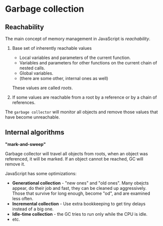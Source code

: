 # Garbage collection

## Reachability

The main concept of memory management in JavaScript is _reachability_.

1. Base set of inherently reachable values
    - Local variables and parameters of the current function.
    - Variables and parameters for other functions on the current chain of nested calls.
    - Global variables.
    - (there are some other, internal ones as well)  

    These values are called _roots_.

2. If some values are reachable from a root by a reference or by a chain of references.

The `garbage collector` will monitor all objects and remove those values that have become unreachable.

## Internal algorithms

__"mark-and-sweep"__

Garbage collector will travel all objects from roots, when an object was referenced, it will be marked. If an object cannot be reached, GC will remove it.

JavaScript has some optimizations:
- __Generational collection__ - "new ones" and "old ones". Many obejcts appear, do their job and fast, they can be cleaned up aggressively. Those that survive for long enough, become "od", and are examined less often.
- __Incremental collection__ - Use extra bookkeeping to get tiny delays instead of a big one.
- __Idle-time collection__ - the GC tries to run only while the CPU is idle.
- etc.